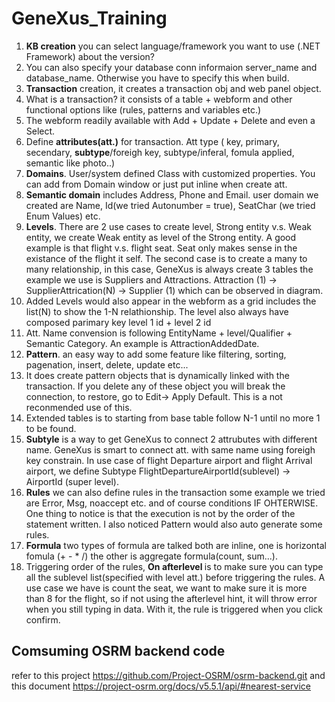 # GeneXus_Training
1. __KB creation__ you can select language/framework you want to use (.NET Framework) about the version?
2. You can also specify your database conn informaion server_name and database_name. Otherwise you have to specify this when build.
3. __Transaction__ creation, it creates a transaction obj and web panel object.
4. What is a transaction? it consists of a table + webform and other functional options like (rules, patterns and variables etc.)
5. The webform readily available with Add + Update + Delete and even a Select.
6. Define __attributes(att.)__ for transaction. Att type ( key, primary, secendary, __subtype__/foreigh key, subtype/inferal, fomula applied, semantic like photo..)
7. __Domains__. User/system defined Class with customized properties. You can add from Domain window or just put inline when create att.
8. __Semantic domain__ includes Address, Phone and Email. user domain we created are Name, Id(we tried Autonumber = true), SeatChar (we tried Enum Values) etc.
9. __Levels__. There are 2 use cases to create level, Strong entity v.s. Weak entity, we create Weak entity as level of the Strong entity. A good example is that flight v.s. flight seat. Seat only makes sense in the existance of the flight it self. The second case is to create a many to many relationship, in this case, GeneXus is always create 3 tables the example we use is Suppliers and Attractions. Attraction (1) -> SupplierAttrication(N) -> Supplier (1) which can be observed in diagram.
10. Added Levels would also appear in the webform as a grid includes the list(N) to show the 1-N relathionship. The level also always have composed parimary key level 1 id + level 2 id
11. Att. Name convension is following EntityName + level/Qualifier + Semantic Category. An example is AttractionAddedDate.
12. __Pattern__. an easy way to add some feature like filtering, sorting, pagenation, insert, delete, update etc...
13. It does create pattern objects that is dynamically linked with the transaction. If you delete any of these object you will break the connection, to restore, go to Edit-> Apply Default. This is a not reconmended use of this.
14.  Extended tables is to starting from base table follow N-1 until no more 1 to be found.
15.  __Subtyle__ is a way to get GeneXus to connect 2 attrubutes with different name. GeneXus is smart to connect att. with same name using foreigh key constrain. In use case of flight Departure airport and flight Arrival airport, we define Subtype FlightDepartureAirportId(sublevel) -> AirportId (super level).
16. __Rules__ we can also define rules in the transaction some example we tried are Error, Msg, noaccept etc. and of course conditions IF OHTERWISE. One thing to notice is that the execution is not by the order of the statement written. I also noticed Pattern would also auto generate some rules.
17. __Formula__  two types of formula are talked both are inline, one is horizontal fomula (+ - * /) the other is aggregate formula(count, sum...).
18. Triggering order of the rules, __On afterlevel <level att.>__ is to make sure you can type all the sublevel list(specified with level att.) before triggering the rules. A use case we have is count the seat, we want to make sure it is more than 8 for the flight, so if not using the afterlevel hint, it will throw error when you still typing in data. With it, the rule is triggered when you click confirm.

## Comsuming OSRM backend code
refer to this project https://github.com/Project-OSRM/osrm-backend.git
and this document https://project-osrm.org/docs/v5.5.1/api/#nearest-service
